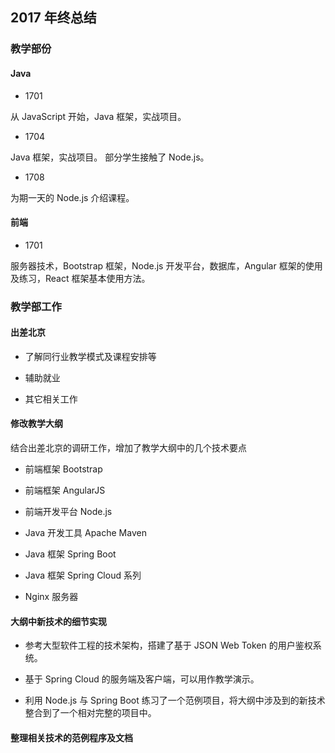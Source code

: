 ## 2017 年终总结

### 教学部份

#### Java

* 1701

从 JavaScript 开始，Java 框架，实战项目。

* 1704

Java 框架，实战项目。
部分学生接触了 Node.js。

* 1708

为期一天的 Node.js 介绍课程。

#### 前端

* 1701

服务器技术，Bootstrap 框架，Node.js 开发平台，数据库，Angular 框架的使用及练习，React 框架基本使用方法。

### 教学部工作

#### 出差北京

* 了解同行业教学模式及课程安排等

* 辅助就业

* 其它相关工作

#### 修改教学大纲

结合出差北京的调研工作，增加了教学大纲中的几个技术要点

- 前端框架 Bootstrap

- 前端框架 AngularJS

- 前端开发平台 Node.js

- Java 开发工具 Apache Maven

- Java 框架 Spring Boot

- Java 框架 Spring Cloud 系列

- Nginx 服务器

#### 大纲中新技术的细节实现

- 参考大型软件工程的技术架构，搭建了基于 JSON Web Token 的用户鉴权系统。

- 基于 Spring Cloud 的服务端及客户端，可以用作教学演示。

- 利用 Node.js 与 Spring Boot 练习了一个范例项目，将大纲中涉及到的新技术整合到了一个相对完整的项目中。

#### 整理相关技术的范例程序及文档
